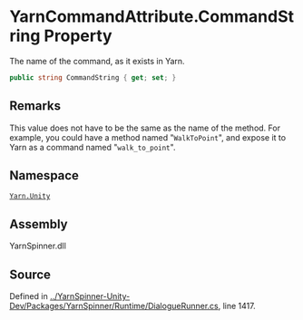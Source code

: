 # YarnCommandAttribute.CommandString Property

The name of the command, as it exists in Yarn.


```csharp
public string CommandString { get; set; }
```
## Remarks

This value does not have to be the same as the name of the
method. For example, you could have a method named
"`WalkToPoint`", and expose it to Yarn as a command named
"`walk_to_point`".




## Namespace
[`Yarn.Unity`](/api/csharp/yarn.unity/README.md)

## Assembly
YarnSpinner.dll

## Source
Defined in [../YarnSpinner-Unity-Dev/Packages/YarnSpinner/Runtime/DialogueRunner.cs](https://github.com/YarnSpinnerTool/YarnSpinner-Unity//blob/develop/Runtime/DialogueRunner.cs#L1417), line 1417.
